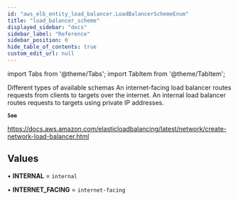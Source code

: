 ```yaml
---
id: "aws_elb_entity_load_balancer.LoadBalancerSchemeEnum"
title: "load_balancer_scheme"
displayed_sidebar: "docs"
sidebar_label: "Reference"
sidebar_position: 0
hide_table_of_contents: true
custom_edit_url: null
---
```


import Tabs from '@theme/Tabs';
import TabItem from '@theme/TabItem';

Different types of available schemas
An internet-facing load balancer routes requests from clients to targets over the internet.
An internal load balancer routes requests to targets using private IP addresses.

**`See`**

https://docs.aws.amazon.com/elasticloadbalancing/latest/network/create-network-load-balancer.html

## Values

• **INTERNAL** = `internal`

• **INTERNET\_FACING** = `internet-facing`
